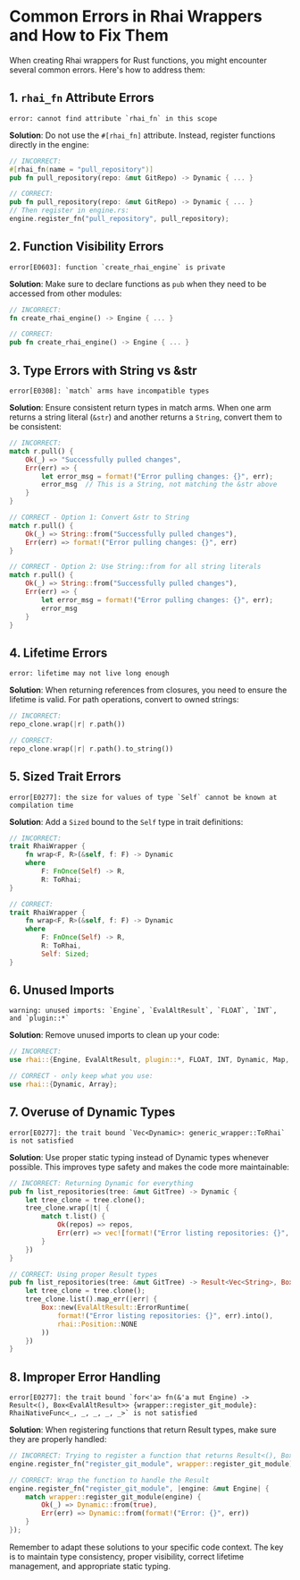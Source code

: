 # Common Errors in Rhai Wrappers and How to Fix Them

When creating Rhai wrappers for Rust functions, you might encounter several common errors. Here's how to address them:

## 1. `rhai_fn` Attribute Errors

```
error: cannot find attribute `rhai_fn` in this scope
```

**Solution**: Do not use the `#[rhai_fn]` attribute. Instead, register functions directly in the engine:

```rust
// INCORRECT:
#[rhai_fn(name = "pull_repository")]
pub fn pull_repository(repo: &mut GitRepo) -> Dynamic { ... }

// CORRECT:
pub fn pull_repository(repo: &mut GitRepo) -> Dynamic { ... }
// Then register in engine.rs:
engine.register_fn("pull_repository", pull_repository);
```

## 2. Function Visibility Errors

```
error[E0603]: function `create_rhai_engine` is private
```

**Solution**: Make sure to declare functions as `pub` when they need to be accessed from other modules:

```rust
// INCORRECT:
fn create_rhai_engine() -> Engine { ... }

// CORRECT:
pub fn create_rhai_engine() -> Engine { ... }
```

## 3. Type Errors with String vs &str

```
error[E0308]: `match` arms have incompatible types
```

**Solution**: Ensure consistent return types in match arms. When one arm returns a string literal (`&str`) and another returns a `String`, convert them to be consistent:

```rust
// INCORRECT:
match r.pull() {
    Ok(_) => "Successfully pulled changes",
    Err(err) => {
        let error_msg = format!("Error pulling changes: {}", err);
        error_msg  // This is a String, not matching the &str above
    }
}

// CORRECT - Option 1: Convert &str to String
match r.pull() {
    Ok(_) => String::from("Successfully pulled changes"),
    Err(err) => format!("Error pulling changes: {}", err)
}

// CORRECT - Option 2: Use String::from for all string literals
match r.pull() {
    Ok(_) => String::from("Successfully pulled changes"),
    Err(err) => {
        let error_msg = format!("Error pulling changes: {}", err);
        error_msg
    }
}
```

## 4. Lifetime Errors

```
error: lifetime may not live long enough
```

**Solution**: When returning references from closures, you need to ensure the lifetime is valid. For path operations, convert to owned strings:

```rust
// INCORRECT:
repo_clone.wrap(|r| r.path())

// CORRECT:
repo_clone.wrap(|r| r.path().to_string())
```

## 5. Sized Trait Errors

```
error[E0277]: the size for values of type `Self` cannot be known at compilation time
```

**Solution**: Add a `Sized` bound to the `Self` type in trait definitions:

```rust
// INCORRECT:
trait RhaiWrapper {
    fn wrap<F, R>(&self, f: F) -> Dynamic
    where
        F: FnOnce(Self) -> R,
        R: ToRhai;
}

// CORRECT:
trait RhaiWrapper {
    fn wrap<F, R>(&self, f: F) -> Dynamic
    where
        F: FnOnce(Self) -> R,
        R: ToRhai,
        Self: Sized;
}
```

## 6. Unused Imports

```
warning: unused imports: `Engine`, `EvalAltResult`, `FLOAT`, `INT`, and `plugin::*`
```

**Solution**: Remove unused imports to clean up your code:

```rust
// INCORRECT:
use rhai::{Engine, EvalAltResult, plugin::*, FLOAT, INT, Dynamic, Map, Array};

// CORRECT - only keep what you use:
use rhai::{Dynamic, Array};
```

## 7. Overuse of Dynamic Types

```
error[E0277]: the trait bound `Vec<Dynamic>: generic_wrapper::ToRhai` is not satisfied
```

**Solution**: Use proper static typing instead of Dynamic types whenever possible. This improves type safety and makes the code more maintainable:

```rust
// INCORRECT: Returning Dynamic for everything
pub fn list_repositories(tree: &mut GitTree) -> Dynamic {
    let tree_clone = tree.clone();
    tree_clone.wrap(|t| {
        match t.list() {
            Ok(repos) => repos,
            Err(err) => vec![format!("Error listing repositories: {}", err)]
        }
    })
}

// CORRECT: Using proper Result types
pub fn list_repositories(tree: &mut GitTree) -> Result<Vec<String>, Box<EvalAltResult>> {
    let tree_clone = tree.clone();
    tree_clone.list().map_err(|err| {
        Box::new(EvalAltResult::ErrorRuntime(
            format!("Error listing repositories: {}", err).into(),
            rhai::Position::NONE
        ))
    })
}
```

## 8. Improper Error Handling

```
error[E0277]: the trait bound `for<'a> fn(&'a mut Engine) -> Result<(), Box<EvalAltResult>> {wrapper::register_git_module}: RhaiNativeFunc<_, _, _, _, _>` is not satisfied
```

**Solution**: When registering functions that return Result types, make sure they are properly handled:

```rust
// INCORRECT: Trying to register a function that returns Result<(), Box<EvalAltResult>>
engine.register_fn("register_git_module", wrapper::register_git_module);

// CORRECT: Wrap the function to handle the Result
engine.register_fn("register_git_module", |engine: &mut Engine| {
    match wrapper::register_git_module(engine) {
        Ok(_) => Dynamic::from(true),
        Err(err) => Dynamic::from(format!("Error: {}", err))
    }
});
```

Remember to adapt these solutions to your specific code context. The key is to maintain type consistency, proper visibility, correct lifetime management, and appropriate static typing.
